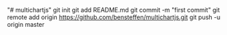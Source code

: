 "# multichartjs"  git init git add README.md git commit -m "first commit" git remote add origin https://github.com/bensteffen/multichartjs.git git push -u origin master
